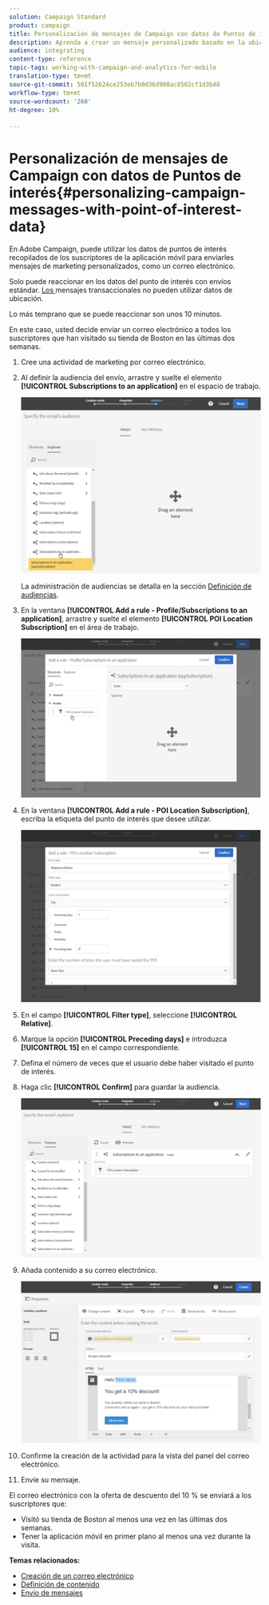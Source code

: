 ```yaml
---
solution: Campaign Standard
product: campaign
title: Personalización de mensajes de Campaign con datos de Puntos de interés
description: Aprenda a crear un mensaje personalizado basado en la ubicación de sus suscriptores con la integración de datos del punto de interés.
audience: integrating
content-type: reference
topic-tags: working-with-campaign-and-analytics-for-mobile
translation-type: tm+mt
source-git-commit: 501f52624ce253eb7b0d36d908ac8502cf1d3b48
workflow-type: tm+mt
source-wordcount: '260'
ht-degree: 10%

---
```



# Personalización de mensajes de Campaign con datos de Puntos de interés{#personalizing-campaign-messages-with-point-of-interest-data}

En Adobe Campaign, puede utilizar los datos de puntos de interés recopilados de los suscriptores de la aplicación móvil para enviarles mensajes de marketing personalizados, como un correo electrónico.

Solo puede reaccionar en los datos del punto de interés con envíos estándar. [Los ](../../channels/using/getting-started-with-transactional-msg.md) mensajes transaccionales no pueden utilizar datos de ubicación.

Lo más temprano que se puede reaccionar son unos 10 minutos.

En este caso, usted decide enviar un correo electrónico a todos los suscriptores que han visitado su tienda de Boston en las últimas dos semanas.

1. Cree una actividad de marketing por correo electrónico.
1. Al definir la audiencia del envío, arrastre y suelte el elemento **[!UICONTROL Subscriptions to an application]** en el espacio de trabajo.

   ![](assets/poi_subscriptions_app.png)

   La administración de audiencias se detalla en la sección [Definición de audiencias](../../audiences/using/creating-audiences.md).

1. En la ventana **[!UICONTROL Add a rule - Profile/Subscriptions to an application]**, arrastre y suelte el elemento **[!UICONTROL POI Location Subscription]** en el área de trabajo.

   ![](assets/poi_add_rule_profile_subscription.png)

1. En la ventana **[!UICONTROL Add a rule - POI Location Subscription]**, escriba la etiqueta del punto de interés que desee utilizar.

   ![](assets/poi_location_subscription.png)

1. En el campo **[!UICONTROL Filter type]**, seleccione **[!UICONTROL Relative]**.
1. Marque la opción **[!UICONTROL Preceding days]** e introduzca **[!UICONTROL 15]** en el campo correspondiente.
1. Defina el número de veces que el usuario debe haber visitado el punto de interés.
1. Haga clic **[!UICONTROL Confirm]** para guardar la audiencia.

   ![](assets/poi_subscriptions_app_audience_defined.png)

1. Añada contenido a su correo electrónico.

   ![](assets/poi_email_content.png)

1. Confirme la creación de la actividad para la vista del panel del correo electrónico.
1. Envíe su mensaje.

El correo electrónico con la oferta de descuento del 10 % se enviará a los suscriptores que:

* Visitó su tienda de Boston al menos una vez en las últimas dos semanas.
* Tener la aplicación móvil en primer plano al menos una vez durante la visita.

**Temas relacionados:**

* [Creación de un correo electrónico](../../channels/using/creating-an-email.md)
* [Definición de contenido](../../designing/using/personalization.md#example-email-personalization)
* [Envío de mensajes](../../sending/using/confirming-the-send.md)

